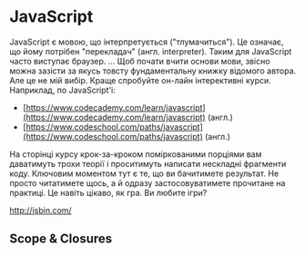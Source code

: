 # JavaScript

JavaScript є мовою, що інтерпретується ("тлумачиться"). Це означає, що йому потрібен "перекладач" (англ. interpreter). Таким для JavaScript часто виступає браузер.
...
Щоб почати вчити основи мови, звісно можна зазісти за якусь товсту фундаментальну книжку відомого автора. Але це не мій вибір. Краще спробуйте он-лайн інтерективні курси. Наприклад, по JavaScript'і:

* [https://www.codecademy.com/learn/javascript](https://www.codecademy.com/learn/javascript) (англ.)
* [https://www.codeschool.com/paths/javascript](https://www.codeschool.com/paths/javascript) (англ.)

На сторінці курсу крок-за-кроком поміркованими порціями вам даватимуть трохи теорії і проситимуть написати нескладні фрагменти коду. Ключовим моментом тут є те, що ви бачитимете результат. Не просто читатимете щось, а й одразу застосовуватимете прочитане на практиці. Це навіть цікаво, як гра. Ви любите ігри?

http://jsbin.com/

## Scope & Closures